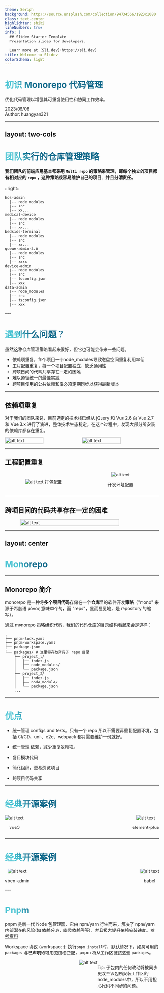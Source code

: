 ```yaml
---
theme: Seriph
background: https://source.unsplash.com/collection/94734566/1920x1080
class: text-center
highlighter: shiki
lineNumbers: true
info: |
  ## Slidev Starter Template
  Presentation slides for developers.

  Learn more at [Sli.dev](https://sli.dev)
title: Welcome to Slidev
colorSchema: light
---
```


# 初识 Monorepo 代码管理

<p text-xl>
优化代码管理以增强其可重复使用性和协同工作效率。
</p>

<div abs-bl mx-14 my-12 flex flex-col>
  <div text-sm opacity-50>2023/06/08</div>
  <div text-sm opacity-50>Author: huangyan321</div>
</div>

<!--
要认识monorepo，首先要知道这个东西到底解决了什么问题，他为什么会出现，所以我们要清楚，没有monorepo的时候，出现了哪些问题
-->

---
layout: two-cols
---

<!-- 要认识monorepo，首先要知道这个东西到底解决了什么问题，他为什么会出现，所以我们要清楚，没有monorepo的时候，出现了哪些问题 -->

# 团队实行的仓库管理策略

<v-click at="1">

#### 我们团队的前端应用基本都采用 `Multi repo` 的策略来管理，即每个独立的项目都有相对应的 `repo` ，这种策略很容易维护自己的项目、并且分清责任。

</v-click>

::right::
<v-click at="0">

```
hos-admin
  |-- node_modules
  |-- src
  |-- xx...
medical-device
  |-- node_modules
  |-- src
  |-- xx...
bedside-terminal
  |-- node_modules
  |-- src
  |-- xx...
queue-admin-2.0
  |-- node_modules
  |-- src
  |-- xxxx
device-admin
  |-- node_modules
  |-- src
  |-- tsconfig.json
  |-- xxx
data-admin
  |-- node_modules
  |-- src
  |-- tsconfig.json
  |-- xxx
```
</v-click>
---

# 遇到什么问题？

虽然这种仓库管理策略看起来很好，但它也可能会带来一些问题。

<v-clicks>

- 依赖项重复，每个项目一个node_modules导致磁盘空间重复利用率低
- 工程配置重复，每一个项目配置独立，缺乏通用性
- 跨项目间的代码共享存在一定的困难
- 难以遵循统一的最佳实践
- 跨项目使用的公共依赖和库必须定期同步以获得最新版本

</v-clicks>

<style>
h1 {
  background-color: #2B90B6;
  background-image: linear-gradient(45deg, #4EC5D4 10%, #146b8c 20%);
  background-size: 100%;
  -webkit-background-clip: text;
  -moz-background-clip: text;
  -webkit-text-fill-color: transparent;
  -moz-text-fill-color: transparent;
}
</style>


---

## 依赖项重复

对于我们的团队来说，目前选定的技术栈已经从 jQuery 和 Vue 2.6 向 Vue 2.7 和 Vue 3.x 进行了演进，整体技术生态稳定。在这个过程中，发现大部分所安装的依赖库都存在重复。

<div style="display: flex; justify-content: space-between;">
  <img src="/m-b-diff.png" style="width:50%;" alt="alt text" v-click />
  <img src="/d-d-diff.png" style="width: 50%;" alt="alt text" v-click />
</div>


---

## 工程配置重复

<div mt-4/>


<div style="display: flex; justify-content: space-between;align-items:center; text-align: center;">
  <div  style="width: 50%;" v-click>
    <img src="/d-d-jsdiff.png" alt="alt text" />
    <span> 打包配置 </span>
  </div>
  <div  style="width: 50%;" v-click>
    <img src="/d-d-tsdiff.png" alt="alt text" />
    <p> 开发环境配置 </p>
  </div>
</div>

---

## 跨项目间的代码共享存在一定的困难


<div style="display: flex; justify-content:center;">
  <img src="/hard-shared.png" class="mt-2" style="width:80%;" alt="alt text" v-click />
</div>

---
layout: center
---

# Monorepo

---

## Monorepo 简介

monorepo 是一种将**多个项目代码**存储在**一个仓库**里的软件开发**策略**（"mono" 来源于希腊语 μόνος 意味单个的，而 "repo"，显而易见地，是 repository 的缩写）。

<v-clicks>

通过 monorepo 策略组织代码，我们的代码仓库的目录结构看起来会是这样：
```
.
├── pnpm-lock.yaml
├── pnpm-workspace.yaml
├── package.json
└── packages/ # 这里将存放所有子 repo 目录
    ├── project_1/
    │   ├── index.js
    │   ├── node_modules/
    │   └── package.json
    ├── project_2/
    │   ├── index.js
    │   ├── node_module/
    │   └── package.json
    ...
```

</v-clicks>

---

# 优点
<v-clicks>

- 统一管理 configs and tests。只有一个 repo 所以不需要再重复配置环境，包括 CI/CD、unit、e2e、webpack 都只需要维护一份就好。

- 统一管理 依赖，减少重复依赖项。

- 复用模块代码

- 简化组织，更易浏览项目

- 跨项目代码共享

</v-clicks>

---

# 经典开源案例

<div style="display: flex; justify-content: space-between; align-items: center; flex-flow: nowrap row; text-align: center;">
  <div class="w-50% m-2" v-click>
    <img src="/vue3.png" alt="alt text" />
    <p> vue3 </p>
  </div>
  <div class="w-50% m-2" v-click>
    <img src="/element-plus.png" alt="alt text" />
    <p> element-plus </p>
  </div>
</div>

---

# 经典开源案例

<div style="display: flex; justify-content: space-between; align-items: center; flex-flow: nowrap row; text-align: center;">
    <div class="w-50% m-2">
    <img src="/vben.png" alt="alt text" />
    <p> vben-admin </p>
  </div>
  <div class="w-50% m-2" v-click>
    <img src="/babel.png" alt="alt text" />
    <p> babel </p>
  </div>
</div>
---

# Pnpm 
pnpm 是新一代 Node 包管理器，它由 npm/yarn 衍生而来，解决了 npm/yarn 内部潜在的风险(如 依赖分身、幽灵依赖等等)，并且极大提升依赖安装速度。[参考资料](https://juejin.cn/post/7036319707590295565#heading-4)

<v-click at="0">

Workspace 协议 (workspace:): 执行`pnpm install`时，默认情况下，如果可用的 `packages` 与**已声明**的可用范围相匹配，pnpm 将从工作区链接这些 `packages`。

</v-click>

<v-click at="2">

<p style="width: 40%;float:right">Tip: 子包内的任何改动将被同步更改至该包所安装工作区的node_modules中，所以不用担心代码不同步的问题。</p>

</v-click>

<v-click at="1">

  <div style="display:flex;justify-content:flex-end; height: 45vh;">
  <img src="/pnpminstall.png" alt="alt text" /></div>

</v-click>


---

# 实现轻量化 Monorepo 方案
接触实现流程


---


# TurboRepo

Vercel 团队开源的高性能构建代码仓库系统，允许开发者使用不同的构建系统。  

构建加速思路：  
Multiple Running Task：构建任务并行进行，构建顺序交给开发者配置  
Cache、Remote Cache：通过缓存 及 远程缓存，减少构建时间

<div class="w-80% m-auto" v-click>
    <img src="/turbo3.webp" alt="alt text" />
</div>

---

在传统的monorepo仓库中，比如使用了lerna或者yarn的workspace进行管理，每个npm包的script(如build或者test)，都是依赖执行或者独立并行的执行。如果一个命令存在包的依赖关系，那么在执行的时候，CPU的核心可能会被闲置，这样会导致计算性能和时间上的浪费。

<div style="display: flex; justify-content: space-between; align-items: center; flex-flow: nowrap row; text-align: center;">
    <div class="w-50% m-2" v-click>
    <img src="/turbo1.webp" alt="alt text" />
    <p> 优化前 </p>
  </div>
  <div class="w-50% m-2" v-click>
    <img src="/turbo2.webp" alt="alt text" />
    <p> 优化后 </p>
  </div>
</div>

<v-click>

[了解更多](https://turbo.build/repo/docs)

</v-click>

---

# Monorepo的缺点

软件开发领域从来没有「银弹」。monorepo 策略也并不完美。

<v-clicks>

- 无法管理某个、某些项目对于指定人员的权限

- 不同分支下的版本控制会显得较为混乱（medical-device bedside-terminal）

- 发布构建的难度较大

- 不适用于业务相对零散、项目之间关系不大的场景

</v-clicks>

---
layout: center
---
##  无论是对于代码层面的设计，亦或是仓库管理层面的设计思想，都像踩跷跷板一样，没有最好，只有最适合
---

## 查阅以下链接了解更多

[Turbo: what-is-a-monorepo](https://turbo.build/repo/docs/handbook/what-is-a-monorepo)  
[项目级 monorepo 策略最佳实践](https://zhuanlan.zhihu.com/p/348898271)  
[pnpm 解决我哪些痛点？](https://juejin.cn/post/7036319707590295565)  
[带你了解更全面的 Monorepo - 优劣、踩坑、选型](https://juejin.cn/post/7215886869199896637)
---
layout: center
---
# Thank You

